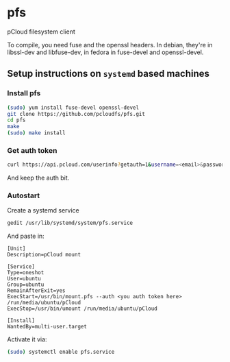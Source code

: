 pfs
===

pCloud filesystem client

To compile, you need fuse and the openssl headers. In debian,
they're in libssl-dev and libfuse-dev, in fedora in fuse-devel and
openssl-devel.

## Setup instructions on `systemd` based machines

### Install pfs

```sh
(sudo) yum install fuse-devel openssl-devel
git clone https://github.com/pcloudfs/pfs.git
cd pfs
make
(sudo) make install
```

### Get auth token

```sh 
curl https://api.pcloud.com/userinfo?getauth=1&username=<email>&password=<password>
```

And keep the auth bit.

### Autostart

Create a systemd service

```sh
gedit /usr/lib/systemd/system/pfs.service
```

And paste in:

```
[Unit]
Description=pCloud mount

[Service]
Type=oneshot
User=ubuntu
Group=ubuntu
RemainAfterExit=yes
ExecStart=/usr/bin/mount.pfs --auth <you auth token here> /run/media/ubuntu/pCloud
ExecStop=/usr/bin/umount /run/media/ubuntu/pCloud

[Install]
WantedBy=multi-user.target
```

Activate it via:

```sh
(sudo) systemctl enable pfs.service
```
